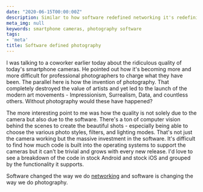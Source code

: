 ```yaml
---
date: "2020-06-15T00:00:00Z"
description: Similar to how software redefined networking it's redefining photography.
meta_img: null
keywords: smartphone cameras, photography software
tags:
- 'meta'
title: Software defined photography
---
```


I was talking to a coworker earlier today about the ridiculous quality of today's smartphone cameras. He pointed out how it's becoming more and more difficult for professional photographers to charge what they have been. The parallel here is how the invention of photography. That completely destroyed the value of artists and yet led to the launch of the modern art movements - Impressionism, Surrealism, Data, and countless others. Without photography would these have happened?

The more interesting point to me was how the quality is not solely due to the camera but also due to the software. There's a ton of computer vision behind the scenes to create the beautiful shots - especially being able to choose the various photo styles, filters, and lighting modes. That's not just the camera working but the massive investment in the software. It's difficult to find how much code is built into the operating systems to support the cameras but it can't be trivial and grows with every new release. I'd love to see a breakdown of the code in stock Android and stock iOS and grouped by the functionality it supports.

Software changed the way we do [networking](https://en.wikipedia.org/wiki/Software-defined_networking) and software is changing the way we do photography.
